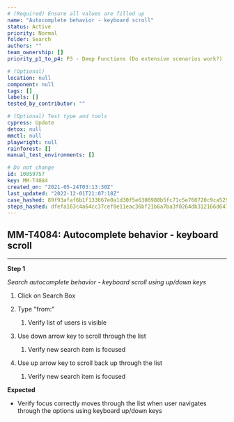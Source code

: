 ```yaml
---
# (Required) Ensure all values are filled up
name: "Autocomplete behavior - keyboard scroll"
status: Active
priority: Normal
folder: Search
authors: ""
team_ownership: []
priority_p1_to_p4: P3 - Deep Functions (Do extensive scenarios work?)

# (Optional)
location: null
component: null
tags: []
labels: []
tested_by_contributor: ""

# (Optional) Test type and tools
cypress: Update
detox: null
mmctl: null
playwright: null
rainforest: []
manual_test_environments: []

# Do not change
id: 10859757
key: MM-T4084
created_on: "2021-05-24T03:13:30Z"
last_updated: "2022-12-01T21:07:18Z"
case_hashed: 89f93afaf6b1f133867e0a1d30f5e6306980b5fc71c5e760720c9ca529d07bd5852b07678a71bf88816b412542ec290a
steps_hashed: dfefa163c4a64cc37cef0e11eac36bf21b6a7ba3f0264db312166d6472e87f7117fa3c67e6c80fa59bdfd72b56866f19
---
```


<!-- (Auto-generated) Based on frontmatter's "key" and "name" -->

## MM-T4084: Autocomplete behavior - keyboard scroll

---

**Step 1**

_Search autocomplete behavior - keyboard scroll using up/down keys_

1. Click on Search Box

2. Type "from:"

   1. Verify list of users is visible

3. Use down arrow key to scroll through the list

   1. Verify new search item is focused

4. Use up arrow key to scroll back up through the list

   1. Verify new search item is focused

**Expected**

- Verify focus correctly moves through the list when user navigates through the options using keyboard up/down keys
